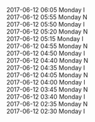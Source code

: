 2017-06-12 06:05 Monday  I  
2017-06-12 05:55 Monday  N  
2017-06-12 05:50 Monday  I  
2017-06-12 05:20 Monday  N  
2017-06-12 05:15 Monday  I  
2017-06-12 04:55 Monday  N  
2017-06-12 04:50 Monday  I  
2017-06-12 04:40 Monday  N  
2017-06-12 04:35 Monday  I  
2017-06-12 04:05 Monday  N  
2017-06-12 04:00 Monday  I  
2017-06-12 03:45 Monday  N  
2017-06-12 03:40 Monday  I  
2017-06-12 02:35 Monday  N  
2017-06-12 02:30 Monday  I  
